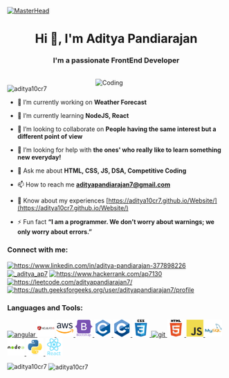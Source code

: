 [![MasterHead](https://media.giphy.com/media/qgQUggAC3Pfv687qPC/giphy.gif)](https://aditya10cr7.io)

<h1 align="center">Hi 👋, I'm Aditya Pandiarajan</h1>
<h3 align="center">I'm a passionate FrontEnd Developer</h3>
<br>
<img align="right" alt="Coding" width="300" src="https://media.giphy.com/media/L1R1tvI9svkIWwpVYr/giphy.gif">

<p align="left"> <img src="https://komarev.com/ghpvc/?username=aditya10cr7&label=Profile%20views&color=0e75b6&style=flat" alt="aditya10cr7" /> </p>

- 🔭 I’m currently working on **Weather Forecast**

- 🌱 I’m currently learning **NodeJS, React**

- 👯 I’m looking to collaborate on **People having the same interest but a different point of view**

- 🤝 I’m looking for help with **the ones' who really like to learn something new everyday!**

- 💬 Ask me about **HTML, CSS, JS, DSA, Competitive Coding**

- 📫 How to reach me **adityapandiarajan7@gmail.com**

- 📄 Know about my experiences [https://aditya10cr7.github.io/Website/](https://aditya10cr7.github.io/Website/)

- ⚡ Fun fact **“I am a programmer. We don’t worry about warnings; we only worry about errors.”**

<h3 align="left">Connect with me:</h3>
<p align="left">
<a href="https://www.linkedin.com/in/aditya-pandiarajan-377898226" target="blank"><img align="center" src="https://raw.githubusercontent.com/rahuldkjain/github-profile-readme-generator/master/src/images/icons/Social/linked-in-alt.svg" alt="https://www.linkedin.com/in/aditya-pandiarajan-377898226" height="30" width="40" /></a>
<a href="https://instagram.com/_aditya_ap7" target="blank"><img align="center" src="https://raw.githubusercontent.com/rahuldkjain/github-profile-readme-generator/master/src/images/icons/Social/instagram.svg" alt="_aditya_ap7" height="30" width="40" /></a>
<a href="https://www.hackerrank.com/ap7130" target="blank"><img align="center" src="https://raw.githubusercontent.com/rahuldkjain/github-profile-readme-generator/master/src/images/icons/Social/hackerrank.svg" alt="https://www.hackerrank.com/ap7130" height="30" width="40" /></a>
<a href="https://leetcode.com/adityapandiarajan7/" target="blank"><img align="center" src="https://raw.githubusercontent.com/rahuldkjain/github-profile-readme-generator/master/src/images/icons/Social/leet-code.svg" alt="https://leetcode.com/adityapandiarajan7/" height="30" width="40" /></a>
<a href="https://auth.geeksforgeeks.org/user/adityapandiarajan7/profile" target="blank"><img align="center" src="https://raw.githubusercontent.com/rahuldkjain/github-profile-readme-generator/master/src/images/icons/Social/geeks-for-geeks.svg" alt="https://auth.geeksforgeeks.org/user/adityapandiarajan7/profile" height="30" width="40" /></a>
</p>

<h3 align="left">Languages and Tools:</h3>
<p align="left"> <a href="https://angular.io" target="_blank" rel="noreferrer"> <img src="https://angular.io/assets/images/logos/angular/angular.svg" alt="angular" width="40" height="40"/> </a> <a href="https://angular.io" target="_blank" rel="noreferrer"> <img src="https://raw.githubusercontent.com/devicons/devicon/master/icons/angularjs/angularjs-original-wordmark.svg" alt="angularjs" width="40" height="40"/> </a> <a href="https://aws.amazon.com" target="_blank" rel="noreferrer"> <img src="https://raw.githubusercontent.com/devicons/devicon/master/icons/amazonwebservices/amazonwebservices-original-wordmark.svg" alt="aws" width="40" height="40"/> </a> <a href="https://getbootstrap.com" target="_blank" rel="noreferrer"> <img src="https://raw.githubusercontent.com/devicons/devicon/master/icons/bootstrap/bootstrap-plain-wordmark.svg" alt="bootstrap" width="40" height="40"/> </a> <a href="https://www.cprogramming.com/" target="_blank" rel="noreferrer"> <img src="https://raw.githubusercontent.com/devicons/devicon/master/icons/c/c-original.svg" alt="c" width="40" height="40"/> </a> <a href="https://www.w3schools.com/cpp/" target="_blank" rel="noreferrer"> <img src="https://raw.githubusercontent.com/devicons/devicon/master/icons/cplusplus/cplusplus-original.svg" alt="cplusplus" width="40" height="40"/> </a> <a href="https://www.w3schools.com/css/" target="_blank" rel="noreferrer"> <img src="https://raw.githubusercontent.com/devicons/devicon/master/icons/css3/css3-original-wordmark.svg" alt="css3" width="40" height="40"/> </a> <a href="https://git-scm.com/" target="_blank" rel="noreferrer"> <img src="https://www.vectorlogo.zone/logos/git-scm/git-scm-icon.svg" alt="git" width="40" height="40"/> </a> <a href="https://www.w3.org/html/" target="_blank" rel="noreferrer"> <img src="https://raw.githubusercontent.com/devicons/devicon/master/icons/html5/html5-original-wordmark.svg" alt="html5" width="40" height="40"/> </a> <a href="https://developer.mozilla.org/en-US/docs/Web/JavaScript" target="_blank" rel="noreferrer"> <img src="https://raw.githubusercontent.com/devicons/devicon/master/icons/javascript/javascript-original.svg" alt="javascript" width="40" height="40"/> </a> <a href="https://www.mysql.com/" target="_blank" rel="noreferrer"> <img src="https://raw.githubusercontent.com/devicons/devicon/master/icons/mysql/mysql-original-wordmark.svg" alt="mysql" width="40" height="40"/> </a> <a href="https://nodejs.org" target="_blank" rel="noreferrer"> <img src="https://raw.githubusercontent.com/devicons/devicon/master/icons/nodejs/nodejs-original-wordmark.svg" alt="nodejs" width="40" height="40"/> </a> <a href="https://www.python.org" target="_blank" rel="noreferrer"> <img src="https://raw.githubusercontent.com/devicons/devicon/master/icons/python/python-original.svg" alt="python" width="40" height="40"/> </a> <a href="https://reactjs.org/" target="_blank" rel="noreferrer"> <img src="https://raw.githubusercontent.com/devicons/devicon/master/icons/react/react-original-wordmark.svg" alt="react" width="40" height="40"/> </a> </p>

<p><img align="left" src="https://github-readme-stats.vercel.app/api/top-langs?username=aditya10cr7&show_icons=true&locale=en&layout=compact" alt="aditya10cr7" /></p>

<p>&nbsp;<img align="center" src="https://github-readme-stats.vercel.app/api?username=aditya10cr7&show_icons=true&locale=en" alt="aditya10cr7" /></p>
